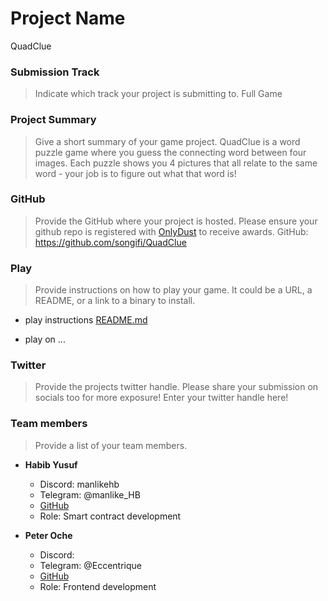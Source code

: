 # Project Name

QuadClue

### Submission Track
> Indicate which track your project is submitting to.
Full Game

### Project Summary
> Give a short summary of your game project.
QuadClue is a word puzzle game where you guess the connecting word between four images. Each puzzle shows you 4 pictures that all relate to the same word - your job is to figure out what that word is!

### GitHub
> Provide the GitHub where your project is hosted. Please ensure your github repo is registered with [OnlyDust](https://app.onlydust.com/p/create) to receive awards.
GitHub: https://github.com/songifi/QuadClue

### Play
> Provide instructions on how to play your game. It could be a URL, a README, or a link to a binary to install.
- play instructions [README.md](https://github.com/songifi/QuadClue/blob/main/README.md)

- play on ...

### Twitter
> Provide the projects twitter handle. Please share your submission on socials too for more exposure!
Enter your twitter handle here!

### Team members
> Provide a list of your team members.

- **Habib Yusuf**
  - Discord: manlikehb
  - Telegram: @manlike_HB
  - [GitHub](https://github.com/manlikeHB)
  - Role: Smart contract development

- **Peter Oche**
  - Discord: 
  - Telegram: @Eccentrique
  - [GitHub](https://github.com/PeterOche)
  - Role: Frontend development